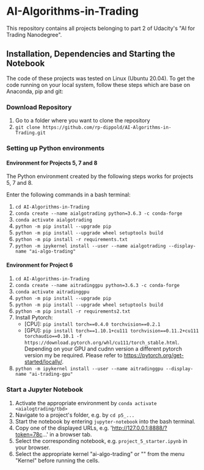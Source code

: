 # AI-Algorithms-in-Trading
This repository contains all projects belonging to part 2 of Udacity's "AI for Trading Nanodegree".

## Installation, Dependencies and Starting the Notebook
The code of these projects was tested on Linux (Ubuntu 20.04). To get the code running on your local system, follow these steps which are base on Anaconda, pip and git:

### Download Repository
1. Go to a folder where you want to clone the repository
2. `git clone https://github.com/rp-dippold/AI-Algorithms-in-Trading.git`

### Setting up Python environments
#### Environment for Projects 5, 7 and 8
The Python environment created by the following steps works for projects 5, 7 and 8.

Enter the following commands in a bash terminal:
1. `cd AI-Algorithms-in-Trading`
2. `conda create --name aialgotrading python=3.6.3 -c conda-forge`
3. `conda activate aialgotrading`
4. `python -m pip install --upgrade pip` 
5. `python -m pip install --upgrade wheel setuptools build`
6. `python -m pip install -r requirements.txt`
7. `python -m ipykernel install --user --name aialgotrading --display-name "ai-algo-trading"`

#### Environment for Project 6
1. `cd AI-Algorithms-in-Trading`
2. `conda create --name aitradinggpu python=3.6.3 -c conda-forge`
3. `conda activate aitradinggpu`
4. `python -m pip install --upgrade pip`
5. `python -m pip install --upgrade wheel setuptools build`
6. `python -m pip install -r requirements2.txt`
9. Install Pytorch:
    * [CPU]: `pip install torch==0.4.0 torchvision==0.2.1`
    * [GPU]: `pip install torch==1.10.1+cu111 torchvision==0.11.2+cu111 torchaudio==0.10.1 -f https://download.pytorch.org/whl/cu111/torch_stable.html`.\
    Depending on your GPU and cudnn version a different pytorch version my be required. Please refer to 
    https://pytorch.org/get-started/locally/.
10. `python -m ipykernel install --user --name aitradinggpu --display-name "ai-trading-gpu"`

### Start a Jupyter Notebook
1. Activate the appropriate environment by `conda activate <aialogtrading/tbd>`
2. Navigate to a project's folder, e.g. by `cd p5_...`
3. Start the notebook by entering `jupyter-notebook` into the bash terminal.
4. Copy one of the displayed URLs, e.g. 'http://127.0.0.1:8888/?token=78c...' in a browser tab.
5. Select the corresponding notebook, e.g. `project_5_starter.ipynb` in your browser.
6. Select the appropriate kernel "ai-algo-trading" or "<tbd>" from the menu "Kernel" before running the cells.
